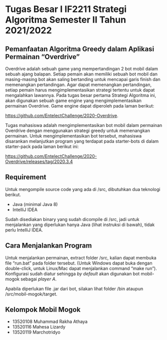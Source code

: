 # Tugas Besar I IF2211 Strategi Algoritma Semester II Tahun 2021/2022

## Pemanfaatan Algoritma Greedy dalam Aplikasi Permainan “Overdrive”
Overdrive adalah sebuah game yang mempertandingan 2 bot mobil dalam sebuah ajang balapan. Setiap pemain akan memiliki sebuah bot mobil dan masing-masing bot akan saling
bertanding untuk mencapai garis finish dan memenangkan pertandingan. Agar dapat memenangkan pertandingan, setiap pemain harus mengimplementasikan strategi tertentu untuk
dapat mengalahkan lawannya. Pada tugas besar pertama Strategi Algoritma ini, akan digunakan sebuah game engine yang mengimplementasikan permainan Overdrive. Game engine dapat diperoleh pada laman berikut:

https://github.com/EntelectChallenge/2020-Overdrive.

Tugas mahasiswa adalah mengimplementasikan bot mobil dalam permainan Overdrive dengan menggunakan strategi greedy untuk memenangkan permainan. Untuk mengimplementasikan
bot tersebut, mahasiswa disarankan melanjutkan program yang terdapat pada starter-bots di dalam starter-pack pada laman berikut ini:

https://github.com/EntelectChallenge/2020-Overdrive/releases/tag/2020.3.4

## Requirement
Untuk mengompile source code yang ada di /src, dibutuhkan dua teknologi berikut.
- Java (minimal Java 8)
- IntelIiJ IDEA

Sudah disediakan binary yang sudah dicompile di /src, jadi untuk menjalankan yang diperlukan hanya Java (lihat instruksi di bawah), tidak perlu IntelliJ IDEA.

## Cara Menjalankan Program
Untuk menjalankan permainan, extract folder /src, kalian dapat membuka file “run.bat” pada folder tersebut. (Untuk Windows dapat buka dengan double-click, untuk Linux/Mac dapat menjalankan command “make run”). Konfigurasi sudah diatur sehingga _by default_ akan digunakan bot mobil-mogok sebagai _player A_.

Apabila diperlukan file .jar dari bot, silakan lihat folder /bin ataupun /src/mobil-mogok/target.

## Kelompok Mobil Mogok
- 13520108 Muhammad Rakha Athaya
- 13520116 Mahesa Lizardy
- 13520119 Marchotridyo


